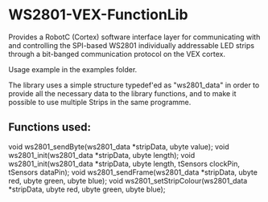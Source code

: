 # WS2801-VEX-FunctionLib
Provides a RobotC (Cortex) software interface layer for communicating with and controlling the SPI-based WS2801 individually addressable LED strips through a bit-banged communication protocol on the VEX cortex.

Usage example in the examples folder.

The library uses a simple structure typedef'ed as "ws2801_data" in order to provide all the necessary data to the library functions, and to make it possible to use multiple Strips in the same programme. 

## Functions used:
void ws2801_sendByte(ws2801_data *stripData, ubyte value);
void ws2801_init(ws2801_data *stripData, ubyte length);
void ws2801_init(ws2801_data *stripData, ubyte length, tSensors clockPin, tSensors dataPin);
void ws2801_sendFrame(ws2801_data *stripData, ubyte red, ubyte green, ubyte blue);
void ws2801_setStripColour(ws2801_data *stripData, ubyte red, ubyte green, ubyte blue);
